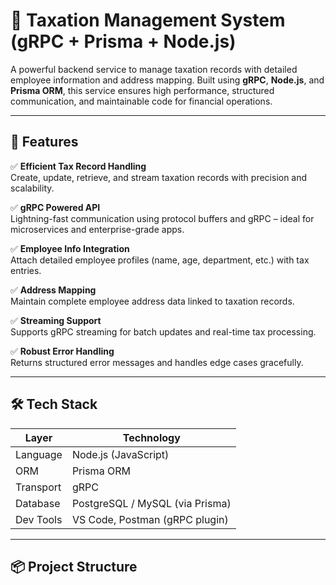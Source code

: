 # 🧾 Taxation Management System (gRPC + Prisma + Node.js)

A powerful backend service to manage taxation records with detailed employee information and address mapping. Built using **gRPC**, **Node.js**, and **Prisma ORM**, this service ensures high performance, structured communication, and maintainable code for financial operations.

---

## 🚀 Features

✅ **Efficient Tax Record Handling**  
Create, update, retrieve, and stream taxation records with precision and scalability.

✅ **gRPC Powered API**  
Lightning-fast communication using protocol buffers and gRPC – ideal for microservices and enterprise-grade apps.

✅ **Employee Info Integration**  
Attach detailed employee profiles (name, age, department, etc.) with tax entries.

✅ **Address Mapping**  
Maintain complete employee address data linked to taxation records.

✅ **Streaming Support**  
Supports gRPC streaming for batch updates and real-time tax processing.

✅ **Robust Error Handling**  
Returns structured error messages and handles edge cases gracefully.

---

## 🛠️ Tech Stack

| Layer       | Technology               |
|-------------|--------------------------|
| Language    | Node.js (JavaScript)     |
| ORM         | Prisma ORM               |
| Transport   | gRPC                     |
| Database    | PostgreSQL / MySQL (via Prisma) |
| Dev Tools   | VS Code, Postman (gRPC plugin) |

---

## 📦 Project Structure

